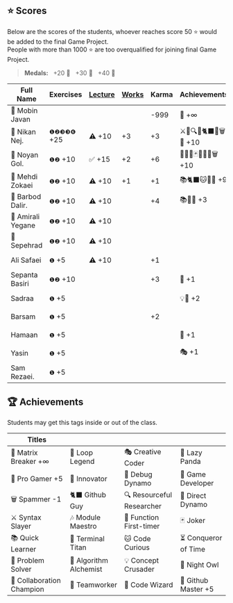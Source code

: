 ## ⭐ Scores

Below are the scores of the students, whoever reaches score 50 ⭐ would be added to the final Game Project.  
People with more than 1000 ⭐ are too overqualified for joining final Game Project.

> **Medals:** &nbsp; +20 🥉 &nbsp; +30 🥈 &nbsp; +40 🥇

| Full Name         | Exercises   | [Lecture](/RESEARCH.md) | [Works](/works/) | Karma | Achievements         | Total                      |
| ----------------- | ----------- | ----------------------- | ---------------- | ----- | -------------------- | -------------------------- |
| 🗿 Mobin Javan    |             |                         |                  | -999  | 💊 +∞                | $${\color{lightgreen}∞}$$  |
| 🥇 Nikan Nej.     | `❶❷❸❸❻` +25 | ⚠️ +10                  | +3               | +3    | ⚔️🔁🔍🎯🐈‍⬛🔮🗑️🏀 +10 | $${\color{lightgreen}51}$$ |
| 🥈 Noyan Gol.     | `❶❷` +10    | ✅ +15                  | +2               | +6    | 🚀🤝🔮🃏👥🦉🏀🗑️ +10 | $${\color{lightgreen}43}$$ |
| 🥉 Mehdi Zokaei   | `❶❷` +10    | ⚠️ +10                  | +1               | +1    | 📚🐈‍⬛🐱🔮🐙 +9        | $${\color{lightgreen}31}$$ |
| 🥉 Barbod Dalir.  | `❶❷` +10    | ⚠️ +10                  |                  | +4    | 📚🤝🔁 +3            | $${\color{lightgreen}27}$$ |
| 🥉 Amirali Yegane | `❶❷` +10    | ⚠️ +10                  |                  |       |                      | $${\color{lightgreen}20}$$ |
| 🥉 Sepehrad       | `❶❷` +10    | ⚠️ +10                  |                  |       |                      | $${\color{lightgreen}20}$$ |
| Ali Safaei        | `❶` +5      | ⚠️ +10                  |                  | +1    |                      | $${\color{lightgreen}16}$$ |
| Sepanta Basiri    | `❶❷` +10    |                         |                  | +3    | 🔁 +1                | $${\color{lightgreen}14}$$ |
| Sadraa            | `❶` +5      |                         |                  |       | 💡🤝 +2              | $${\color{lightgreen}7}$$  |
| Barsam            | `❶` +5      |                         |                  | +2    |                      | $${\color{lightgreen}7}$$  |
| Hamaan            | `❶` +5      |                         |                  |       | 🔁 +1                | $${\color{lightgreen}6}$$  |
| Yasin             | `❶` +5      |                         |                  |       | 🎭 +1                | $${\color{lightgreen}6}$$  |
| Sam Rezaei.       | `❶` +5      |                         |                  |       |                      | $${\color{lightgreen}5}$$  |

## 🏆 Achievements

Students may get this tags inside or out of the class.

| Titles                    |                        |                           |                      |
| ------------------------- | ---------------------- | ------------------------- | -------------------- |
| 💊 Matrix Breaker +∞      | 🔁 Loop Legend         | 🎭 Creative Coder         | 🐼 Lazy Panda        |
| 🏀 Pro Gamer +5           | 🚀 Innovator           | 🐛 Debug Dynamo           | 👾 Game Developer    |
| 🗑️ Spammer -1             | 🐈‍⬛ Github Guy          | 🔍 Resourceful Researcher | 🎯 Direct Dynamo     |
| ⚔️ Syntax Slayer          | 🎶 Module Maestro      | 🥇 Function First-timer   | 🃏 Joker             |
| 📚 Quick Learner          | 🔱 Terminal Titan      | 🐱 Code Curious           | ⏳ Conqueror of Time |
| 🧩 Problem Solver         | 🧪 Algorithm Alchemist | 💡 Concept Crusader       | 🦉 Night Owl         |
| 🤝 Collaboration Champion | 👥 Teamworker          | 🔮 Code Wizard            | 🐙 Github Master +5  |
